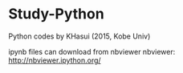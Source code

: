 # Study-Python

Python codes by KHasui (2015, Kobe Univ)

ipynb files can download from nbviewer
nbviewer: http://nbviewer.ipython.org/

